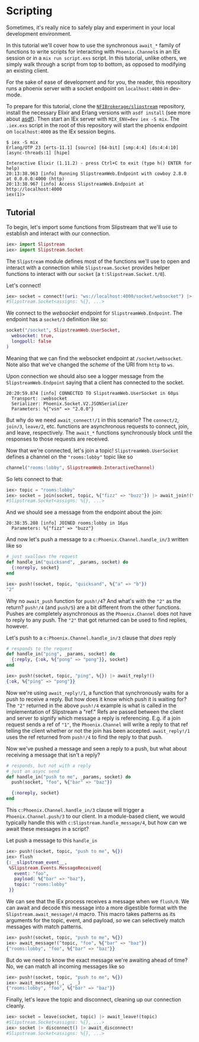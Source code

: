 # Scripting


Sometimes, it's really nice to safely play and experiment in your local development environment. 

In this tutorial we'll cover how to use the synchronous `await_*` family of
functions to write scripts for interacting with `Phoenix.Channel`s in an
IEx session or in a `mix run script.exs` script. In this tutorial, unlike
others, we simply walk through a script from top to bottom, as opposed to
modifying an existing client.

For the sake of ease of development and for you, the reader, this repository
runs a phoenix server with a socket endpoint on `localhost:4000` in dev-mode.

To prepare for this tutorial, clone the
[`NFIBrokerage/slipstream`](https://github.com/NFIBrokerage) repository,
install the necessary Elixir and Erlang versions with `asdf install` (see more
about [asdf](https://github.com/asdf-vm/asdf-elixir)). Then start an IEx server
with `MIX_ENV=dev iex -S mix`. The `.iex.exs` script in the root of this
repository will start the phoenix endpoint on `localhost:4000` as the IEx
session begins.

```console
$ iex -S mix
Erlang/OTP 23 [erts-11.1] [source] [64-bit] [smp:4:4] [ds:4:4:10] [async-threads:1] [hipe]

Interactive Elixir (1.11.2) - press Ctrl+C to exit (type h() ENTER for help)
20:13:38.963 [info] Running SlipstreamWeb.Endpoint with cowboy 2.8.0 at 0.0.0.0:4000 (http)
20:13:38.967 [info] Access SlipstreamWeb.Endpoint at http://localhost:4000
iex(1)>
```

## Tutorial

To begin, let's import some functions from Slipstream that we'll use to
establish and interact with our connection.

```elixir
iex> import Slipstream
iex> import Slipstream.Socket
```

The `Slipstream` module defines most of the functions we'll use to open and
interact with a connection while `Slipstream.Socket` provides helper functions
to interact with our `socket` (a `t:Slipstream.Socket.t/0`).

Let's connect!

```elixir
iex> socket = connect!(uri: "ws://localhost:4000/socket/websocket") |> await_connect!
#Slipstream.Socket<assigns: %{}, ...>
```

We connect to the _websocket_ endpoint for `SlipstreamWeb.Endpoint`.
The endpoint has a `socket/3` definition like so:

```elixir
socket("/socket", SlipstreamWeb.UserSocket,
  websocket: true,
  longpoll: false
)
```

Meaning that we can find the websocket endpoint at `/socket/websocket`. Note
also that we've changed the _scheme_ of the URI from `http` to `ws`.

Upon connection we should also see a logger message from the
`SlipstreamWeb.Endpoint` saying that a client has connected to the socket.

```text
20:20:59.874 [info] CONNECTED TO SlipstreamWeb.UserSocket in 60µs
  Transport: :websocket
  Serializer: Phoenix.Socket.V2.JSONSerializer
  Parameters: %{"vsn" => "2.0.0"}
```

But why do we need `await_connect!/1` in this scenario? The `connect/2`,
`join/3`, `leave/2`, etc. functions are asynchronous requests to connect,
join, and leave, respectively. The `await_*` functions synchronously block
until the responses to those requests are received.

Now that we're connected, let's join a topic! `SlipstreamWeb.UserSocket`
defines a channel on the `"rooms:lobby"` topic like so

```elixir
channel("rooms:lobby", SlipstreamWeb.InteractiveChannel)
```

So lets connect to that:

```elixir
iex> topic = "rooms:lobby"
iex> socket = join(socket, topic, %{"fizz" => "buzz"}) |> await_join!(topic)
#Slipstream.Socket<assigns: %{}, ...>
```

And we should see a message from the endpoint about the join:

```
20:38:35.208 [info] JOINED rooms:lobby in 16µs
  Parameters: %{"fizz" => "buzz"}
```

And now let's push a message to a `c:Phoenix.Channel.handle_in/3` written like
so

```elixir
# just swallows the request
def handle_in("quicksand", _params, socket) do
  {:noreply, socket}
end
```

```elixir
iex> push!(socket, topic, "quicksand", %{"a" => "b"})
"2"
```

Why no `await_push` function for `push!/4`? And what's with the `"2"` as the
return? `push!/4` (and `push/5`) are a bit different from the other functions.
Pushes are completely asynchronous as the `Phoenix.Channel` does not have to
reply to any push. The `"2"` that got returned can be used to find replies,
however.

Let's push to a `c:Phoenix.Channel.handle_in/3` clause that _does_ reply

```elixir
# responds to the request
def handle_in("ping", _params, socket) do
  {:reply, {:ok, %{"pong" => "pong"}}, socket}
end
```

```elixir
iex> push!(socket, topic, "ping", %{}) |> await_reply!()
{:ok, %{"ping" => "pong"}}
```

Now we're using `await_reply!/1`, a function that synchronously waits for a
push to receive a reply. But how does it know which push it is waiting for?
The `"2"` returned in the above `push!/4` example is what is called in the
implementation of Slipstream a "ref." Refs are passed between the client and
server to signify which message a reply is referencing. E.g. if a join request
sends a ref of `"1"`, the `Phoenix.Channel` will write a reply to that ref
telling the client whether or not the join has been accepted. `await_reply!/1`
uses the ref returned from `push!/4` to find the reply to that push.

Now we've pushed a message and seen a reply to a push, but what about receiving
a message that isn't a reply?

```elixir
# responds, but not with a reply
# just an async send
def handle_in("push to me", _params, socket) do
  push(socket, "foo", %{"bar" => "baz"})

  {:noreply, socket}
end
```

This `c:Phoenix.Channel.handle_in/3` clause will trigger a
`Phoenix.Channel.push/3` to our client. In a module-based client, we would
typically handle this with `c:Slipstream.handle_message/4`, but how can we
await these messages in a script?

Let push a message to this `handle_in`

```elixir
iex> push!(socket, topic, "push to me", %{})
iex> flush
{:__slipstream_event__,
 %Slipstream.Events.MessageReceived{
   event: "foo",
   payload: %{"bar" => "baz"},
   topic: "rooms:lobby"
 }}
```

We can see that the IEx process receives a message when we `flush/0`. We can
await and decode this message into a more digestible format with the
`Slipstream.await_message!/4` macro. This macro takes patterns as its arguments
for the topic, event, and payload, so we can selectively match messages with
match patterns.

```elixir
iex> push!(socket, topic, "push to me", %{})
iex> await_message!(^topic, "foo", %{"bar" => "baz"})
{"rooms:lobby", "foo", %{"bar" => "baz"}}
```

But do we need to know the exact message we're awaiting ahead of time? No, we
can match all incoming messages like so

```elixir
iex> push!(socket, topic, "push to me", %{})
iex> await_message!(_, _, _)
{"rooms:lobby", "foo", %{"bar" => "baz"}}
```

Finally, let's leave the topic and disconnect, cleaning up our connection
cleanly.

```elixir
iex> socket = leave(socket, topic) |> await_leave!(topic)
#Slipstream.Socket<assigns: %{}, ...>
iex> socket |> disconnect() |> await_disconnect!
#Slipstream.Socket<assigns: %{}, ...>
```
